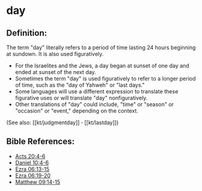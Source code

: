 # day #

## Definition: ##

The term "day" literally refers to a period of time lasting 24 hours beginning at sundown. It is also used figuratively.

* For the Israelites and the Jews, a day began at sunset of one day and ended at sunset of the next day.
* Sometimes the term "day" is used figuratively to refer to a longer period of time, such as the "day of Yahweh" or "last days."
* Some languages will use a different expression to translate these figurative uses or will translate "day" nonfiguratively.
* Other translations of "day" could include, "time" or "season" or "occasion" or "event," depending on the context.

(See also: [[kt/judgmentday]] **·** [[kt/lastday]])

## Bible References: ##

* [Acts 20:4-6](en/tn/act/help/20/04)
* [Daniel 10:4-6](en/tn/dan/help/10/04)
* [Ezra 06:13-15](en/tn/ezr/help/06/13)
* [Ezra 06:19-20](en/tn/ezr/help/06/19)
* [Matthew 09:14-15](en/tn/mat/help/09/14)
